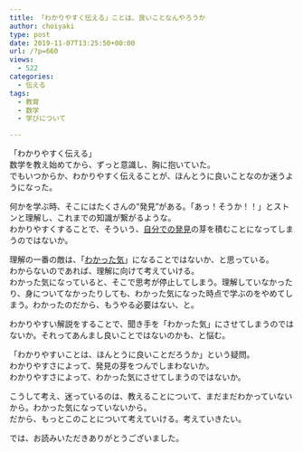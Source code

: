 ```yaml
---
title: 「わかりやすく伝える」ことは、良いことなんやろうか
author: choiyaki
type: post
date: 2019-11-07T13:25:50+00:00
url: /?p=660
views:
  - 522
categories:
  - 伝える
tags:
  - 教育
  - 数学
  - 学びについて

---
```

「わかりやすく伝える」  
数学を教え始めてから、ずっと意識し、胸に抱いていた。  
でもいつからか、わかりやすく伝えることが、ほんとうに良いことなのか迷うようになった。

何かを学ぶ時、そこにはたくさんの“発見”がある。「あっ！そうか！！」とストンと理解し、これまでの知識が繋がるような。  
わかりやすくすることで、そういう、[自分での発見][1]の芽を積むことになってしまうのではないか。

理解の一番の敵は、「[わかった気][2]」になることではないか、と思っている。  
わからないのであれば、理解に向けて考えていける。  
わかった気になっていると、そこで思考が停止してしまう。理解していなかったり、身についてなかったりしても、わかった気になった時点で学ぶのをやめてしまう。わかったのだから、もうやる必要はない、と。

わかりやすい解説をすることで、聞き手を「わかった気」にさせてしまうのではないか。それってあんまし良いことではないのかも、と悩む。

「わかりやすいことは、ほんとうに良いことだろうか」という疑問。  
わかりやすさによって、発見の芽をつんでしまわないか。  
わかりやすさによって、わかった気にさせてしまうのではないか。

こうして考え、迷っているのは、教えることについて、まだまだわかっていないから。わかった気になっていないから。  
だから、もっとこのことについて考えていける。考えていきたい。

では、お読みいただきありがとうございました。

 [1]: https://scrapbox.io/choiyaki-hondana/%E8%87%AA%E5%88%86%E3%81%A7%E3%81%AE%E7%99%BA%E8%A6%8B
 [2]: https://scrapbox.io/choiyaki-hondana/%E3%82%8F%E3%81%8B%E3%81%A3%E3%81%9F%E6%B0%97